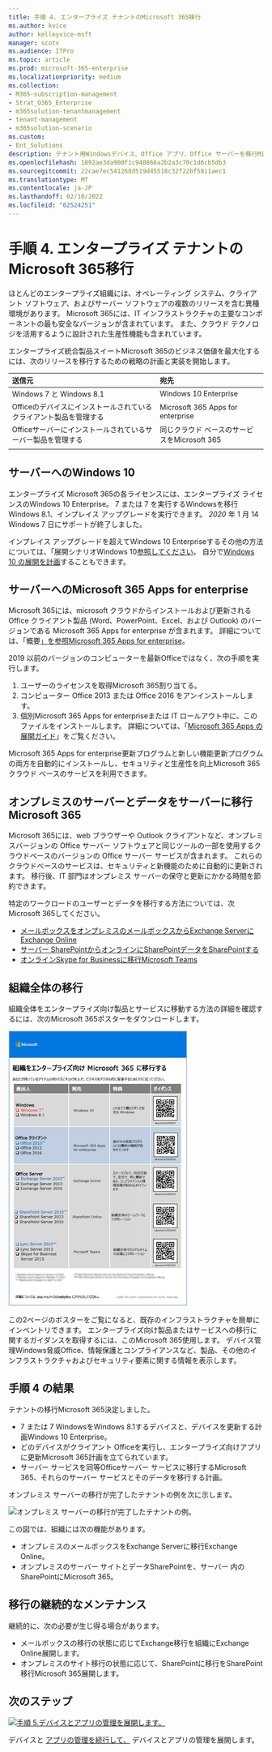 ```yaml
---
title: 手順 4. エンタープライズ テナントのMicrosoft 365移行
ms.author: kvice
author: kelleyvice-msft
manager: scotv
ms.audience: ITPro
ms.topic: article
ms.prod: microsoft-365-enterprise
ms.localizationpriority: medium
ms.collection:
- M365-subscription-management
- Strat_O365_Enterprise
- m365solution-tenantmanagement
- tenant-management
- m365solution-scenario
ms.custom:
- Ent_Solutions
description: テナント用Windowsデバイス、Office アプリ、Office サーバーを移行Microsoft 365します。
ms.openlocfilehash: 1892ae3da900f1c940866a2b2a3c70c1d6cb5db3
ms.sourcegitcommit: 22cae7ec541268d519d45518c32f22bf5811aec1
ms.translationtype: MT
ms.contentlocale: ja-JP
ms.lasthandoff: 02/10/2022
ms.locfileid: "62524251"
---
```

# <a name="step-4-migration-for-your-microsoft-365-for-enterprise-tenants"></a>手順 4. エンタープライズ テナントのMicrosoft 365移行

ほとんどのエンタープライズ組織には、オペレーティング システム、クライアント ソフトウェア、およびサーバー ソフトウェアの複数のリリースを含む異種環境があります。 Microsoft 365には、IT インフラストラクチャの主要なコンポーネントの最も安全なバージョンが含まれています。 また、クラウド テクノロジを活用するように設計された生産性機能も含まれています。

エンタープライズ統合製品スイートMicrosoft 365のビジネス価値を最大化するには、次のリリースを移行するための戦略の計画と実装を開始します。

| 送信元 | 宛先 |
|:-------|:-----|
| Windows 7 と Windows 8.1 | Windows 10 Enterprise |
| Officeのデバイスにインストールされているクライアント製品を管理する | Microsoft 365 Apps for enterprise |
| Officeサーバーにインストールされているサーバー製品を管理する | 同じクラウド ベースのサービスをMicrosoft 365 |
|  |  |

## <a name="migrating-to-windows-10"></a>サーバーへのWindows 10

エンタープライズ Microsoft 365の各ライセンスには、エンタープライズ ライセンスのWindows 10 Enterprise。 7 または 7 を実行するWindowsを移行Windows 8.1、インプレイス アップグレードを実行できます。 *2020* 年 1 月 14 Windows 7 日にサポートが終了しました。 

インプレイス アップグレードを超えてWindows 10 Enterpriseするその他の方法については、「展開シナリオWindows 10[参照してください](/windows/deployment/windows-10-deployment-scenarios)。 自分で[Windows 10 の展開を計画](/windows/deployment/planning/)することもできます。

## <a name="migrating-to-microsoft-365-apps-for-enterprise"></a>サーバーへのMicrosoft 365 Apps for enterprise

Microsoft 365には、microsoft クラウドからインストールおよび更新される Office クライアント製品 (Word、PowerPoint、Excel、および Outlook) のバージョンである Microsoft 365 Apps for enterprise が含まれます。 詳細については、「概要[」を参照Microsoft 365 Apps for enterprise](/deployoffice/about-microsoft-365-apps)。

2019 以前のバージョンのコンピューターを最新Officeではなく、次の手順を実行します。

1. ユーザーのライセンスを取得Microsoft 365割り当てる。
2. コンピューター Office 2013 または Office 2016 をアンインストールします。
3. 個別Microsoft 365 Apps for enterpriseまたは IT ロールアウト中に、このファイルをインストールします。 詳細については、「[Microsoft 365 Apps の展開ガイド](/deployoffice/deployment-guide-microsoft-365-apps)」をご覧ください。

Microsoft 365 Apps for enterprise更新プログラムと新しい機能更新プログラムの両方を自動的にインストールし、セキュリティと生産性を向上Microsoft 365クラウド ベースのサービスを利用できます。

## <a name="migrating-on-premises-servers-and-data-to-microsoft-365"></a>オンプレミスのサーバーとデータをサーバーに移行Microsoft 365

Microsoft 365には、web ブラウザーや Outlook クライアントなど、オンプレミスバージョンの Office サーバー ソフトウェアと同じツールの一部を使用するクラウドベースのバージョンの Office サーバー サービスが含まれます。 これらのクラウドベースのサービスは、セキュリティと新機能のために自動的に更新されます。 移行後、IT 部門はオンプレミス サーバーの保守と更新にかかる時間を節約できます。

特定のワークロードのユーザーとデータを移行する方法については、次Microsoft 365してください。

- [メールボックスをオンプレミスのメールボックスからExchange ServerにExchange Online](/exchange/hybrid-deployment/move-mailboxes)
- [サーバー SharePointからオンラインにSharePointデータをSharePointする](/sharepointmigration/migrate-to-sharepoint-online)
- [オンラインSkype for Businessに移行Microsoft Teams](/microsoftteams/migration-interop-guidance-for-teams-with-skype)

## <a name="transition-your-entire-organization"></a>組織全体の移行

組織全体をエンタープライズ向け製品とサービスに移動する方法の詳細を確認するには、次のMicrosoft 365ポスターをダウンロードします。

[![ポスターへの移行を示Microsoft 365画像。](../media/microsoft-365-overview/transition-org-to-m365.png)](https://download.microsoft.com/download/2/c/7/2c7bcc04-aae3-4604-9707-1ffff66b9851/transition-org-to-m365.pdf)

この2ページのポスターをご覧になると、既存のインフラストラクチャを簡単にインベントリできます。 エンタープライズ向け製品またはサービスへの移行に関するガイダンスを取得するには、このMicrosoft 365使用します。 デバイス管理Windows脅威Office、情報保護とコンプライアンスなど、製品、その他のインフラストラクチャおよびセキュリティ要素に関する情報を表示します。

## <a name="results-of-step-4"></a>手順 4 の結果

テナントの移行Microsoft 365決定しました。

- 7 または 7 WindowsをWindows 8.1するデバイスと、デバイスを更新する計画Windows 10 Enterprise。
- どのデバイスがクライアント Officeを実行し、エンタープライズ向けアプリに更新Microsoft 365計画を立てられています。
- サーバー サービスを同等Officeサーバー サービスに移行するMicrosoft 365、それらのサーバー サービスとそのデータを移行する計画。

オンプレミス サーバーの移行が完了したテナントの例を次に示します。

![オンプレミス サーバーの移行が完了したテナントの例。](../media/tenant-management-overview/tenant-management-tenant-build-step4.png)

この図では、組織には次の機能があります。

- オンプレミスのメールボックスをExchange Serverに移行Exchange Online。
- オンプレミスのサーバー サイトとデータSharePointを、サーバー 内のSharePointにMicrosoft 365。

## <a name="ongoing-maintenance-for-migration"></a>移行の継続的なメンテナンス

継続的に、次の必要が生じ得る場合があります。

- メールボックスの移行の状態に応じてExchange移行を組織にExchange Online展開します。
- オンプレミスのサイト移行の状態に応じて、SharePointに移行をSharePoint移行Microsoft 365展開します。

## <a name="next-step"></a>次のステップ

[![手順 5.デバイスとアプリの管理を展開します。](../media/tenant-management-overview/tenant-management-step-grid-device-mgmt.png)](tenant-management-device-management.md)

デバイスと [アプリの管理を続行して、](tenant-management-device-management.md) デバイスとアプリの管理を展開します。